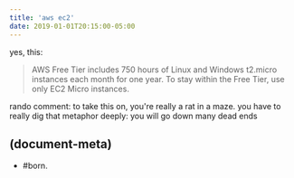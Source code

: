 ```yaml
---
title: 'aws ec2'
date: 2019-01-01T20:15:00-05:00
---
```

yes, this:

> AWS Free Tier includes 750 hours of Linux and Windows t2.micro
> instances each month for one year. To stay within the Free Tier,
> use only EC2 Micro instances.

rando comment: to take this on, you're really a rat in a maze.
you have to really dig that metaphor deeply: you will go down many
dead ends




[doc1]: https://aws.amazon.com/ec2/
[doc2]: xx
[doc3]: https://aws.amazon.com/ebs/




## (document-meta)

  - #born.
